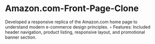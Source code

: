 # Amazon.com-Front-Page-Clone
 Developed a responsive replica of the Amazon.com home page to understand modern e-commerce  design principles.  ◦ Features: Included header navigation, product listing, responsive layout, and promotional banner section.
